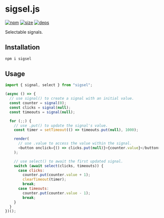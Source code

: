# sigsel.js
[![npm](https://img.shields.io/npm/v/sigsel.svg)](https://www.npmjs.org/package/sigsel)
[![size](https://img.shields.io/bundlephobia/minzip/sigsel.svg)](https://bundlephobia.com)
[![deps](https://david-dm.org/rliang/sigsel/status.svg)](https://david-dm.org/rliang/sigsel)

Selectable signals.

## Installation

```sh
npm i sigsel
```

## Usage

```js
import { signal, select } from "sigsel";

(async () => {
  // use signal() to create a signal with an initial value.
  const counter = signal(0);
  const clicks = signal(null);
  const timeouts = signal(null);

  for (;;) {
    // use .put() to update the signal's value.
    const timer = setTimeout(() => timeouts.put(null), 1000);

    render(
      // use .value to access the value within the signal.
      <button onclick={() => clicks.put(null)}>{counter.value}</button>
    );

    // use select() to await the first updated signal.
    switch (await select(clicks, timeouts)) {
      case clicks:
        counter.put(counter.value + 1);
        clearTimeout(timer);
        break;
      case timeouts:
        counter.put(counter.value - 1);
        break;
    }
  }
})();
```
